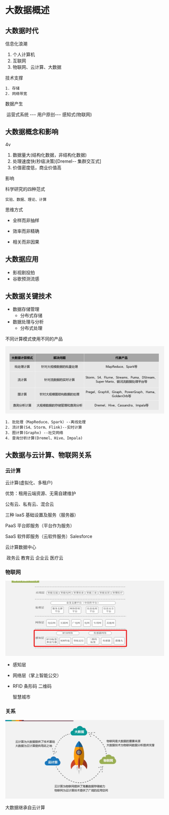 # 大数据概述

## 大数据时代

信息化浪潮

1. 个人计算机
2. 互联网
3. 物联网、云计算、大数据

技术支撑

	1. 存储
 	2. 网络带宽

数据产生

​	运营式系统 --- 用户原创--- 感知式(物联网)

## 大数据概念和影响

4v 

1. 数据量大(结构化数据，非结构化数据)
2. 处理速度快(秒级决策)[Dremel-- 集群交互式]
3. 价值密度低，商业价值高

影响

科学研究的四种范式 

 	实验、数据、理论、计算

思维方式

- 全样而非抽样
- 效率而非精确

- 相关而非因果

## 大数据应用

- 影视剧投拍
- 谷歌预测流感

## 大数据关键技术

- 数据存储管理
  - 分布式存储
- 数据处理与分析
  - 分布式处理

不同计算模式使用不同的产品

![image-20200928145750696](../../_media/bigdata/image-20200928145750696.png)

	1. 批处理（MapReduce、Spark）--离线处理
 	2. 流计算(S4、Storm、Flink)--实时计算
 	3. 图计算(Graphx) --社交网络
 	4. 查询分析计算(Dremel、Hive、Impala)

## 大数据与云计算、物联网关系

### 云计算

云计算(虚拟化、多租户)

优势：租用云端资源、无需自建维护

公有云、私有云、混合云

三种 IaaS 基础设置及服务（服务器）

PaaS 平台即服务（平台作为服务）

SaaS 软件即服务（云软件服务）Salesforce

云计算数据中心

​	政务云 教育云 企业云 医疗云

### 物联网

![image-20200928151241421](../../_media/bigdata/Snipaste_2020-09-28_15-07-48.png)

- 感知层

- 网络层（掌上智能公交）

- RFID 条形码 二维码

  智慧城市

### 关系

![image-20200928151241423](../../_media/bigdata/image-20200928151241423.png)

大数据继承自云计算
